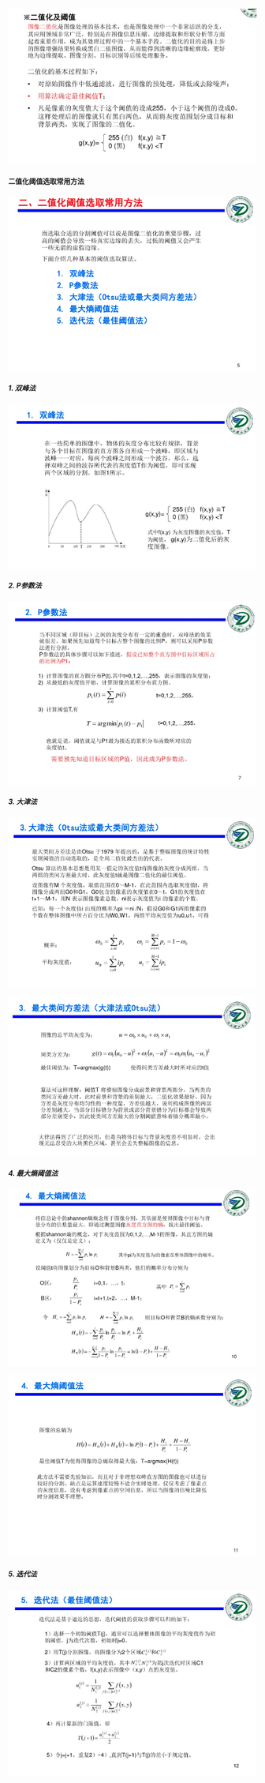 ![](../pic/图像二值化1.png)

#### 二值化阈值选取常用方法

![](../pic/二值化阈值选取常用方法.png)

##### 1. 双峰法

![](../pic/双峰法.png)

##### 2. P参数法

![](../pic/P参数法.png)

##### 3. 大津法

![](../pic/大津法.png)

![](../pic/大津法2.png)

##### 4. 最大熵阈值法

![](../pic/最大熵阈值法1.png)

![](../pic/最大熵阈值法2.png)

##### 5. 迭代法

![](../pic/迭代法.png)